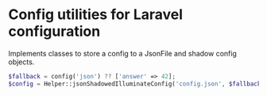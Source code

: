 Config utilities for Laravel configuration
==========================================

Implements classes to store a config to a JsonFile and shadow config objects.

```php
$fallback = config('json') ?? ['answer' => 42];
$config = Helper::jsonShadowedIlluminateConfig('config.json', $fallback);
```